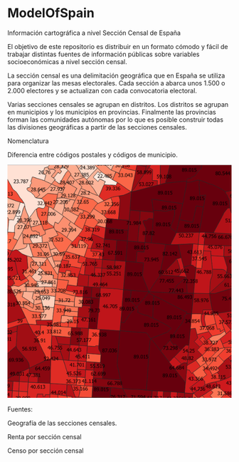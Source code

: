 # ModelOfSpain
Información cartográfica a nivel Sección Censal de España

El objetivo de este repositorio es distribuir en un formato cómodo y fácil de trabajar distintas fuentes de información públicas sobre variables socioeconómicas a nivel sección censal.

La sección censal es una delimitación geográfica que en España se utiliza para organizar las mesas electorales. Cada sección a abarca unos 1.500 o 2.000 electores y se actualizan con cada convocatoria electoral.

Varias secciones censales se agrupan en distritos. Los distritos se agrupan en municipios y los municipios en provincias. Finalmente las provincias forman las comunidades autónomas por lo que es posible construir todas las divisiones geográficas a partir de las secciones censales.

Nomenclatura

Diferencia entre códigos postales y códigos de municipio.


![Imagen](https://raw.githubusercontent.com/Nordlingen21/ModelOfSpain/Máster/Assets/Ejemplo.PNG)



Fuentes:

Geografía de las secciones censales.

Renta por sección censal

Censo por sección censal
